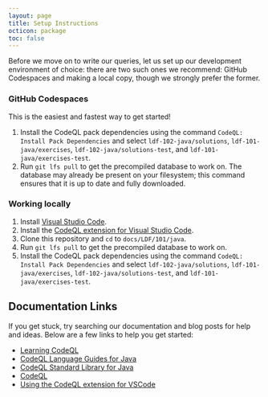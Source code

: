 ```yaml
---
layout: page
title: Setup Instructions
octicon: package
toc: false
---
```


Before we move on to write our queries, let us set up our development environment of choice: there are two such ones we recommend: GitHub Codespaces and making a local copy, though we strongly prefer the former.

### GitHub Codespaces

This is the easiest and fastest way to get started!

1. Install the CodeQL pack dependencies using the command `CodeQL: Install Pack Dependencies` and select `ldf-102-java/solutions`, `ldf-101-java/exercises`, `ldf-102-java/solutions-test`, and `ldf-101-java/exercises-test`.
2. Run `git lfs pull` to get the precompiled database to work on. The database may already be present on your filesystem; this command ensures that it is up to date and fully downloaded.

### Working locally

1. Install [Visual Studio Code](https://code.visualstudio.com/).
2. Install the [CodeQL extension for Visual Studio Code](https://codeql.github.com/docs/codeql-for-visual-studio-code/setting-up-codeql-in-visual-studio-code/).
3. Clone this repository and `cd` to `docs/LDF/101/java`.
4. Run `git lfs pull` to get the precompiled database to work on.
5. Install the CodeQL pack dependencies using the command `CodeQL: Install Pack Dependencies` and select `ldf-102-java/solutions`, `ldf-101-java/exercises`, `ldf-102-java/solutions-test`, and `ldf-101-java/exercises-test`.

## Documentation Links

If you get stuck, try searching our documentation and blog posts for help and ideas. Below are a few links to help you get started:

- [Learning CodeQL](https://codeql.github.com/docs/writing-codeql-queries/)
- [CodeQL Language Guides for Java](https://codeql.github.com/docs/codeql-language-guides/codeql-for-java/)
- [CodeQL Standard Library for Java](https://codeql.github.com/codeql-standard-libraries/java)
- [CodeQL](https://codeql.github.com/docs/codeql-language-guides/codeql-for-java/)
- [Using the CodeQL extension for VSCode](https://codeql.github.com/docs/codeql-for-visual-studio-code/)
